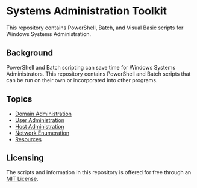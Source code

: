# Systems Administration Toolkit

This repository contains PowerShell, Batch, and Visual Basic scripts for Windows Systems Administration.

## Background

PowerShell and Batch scripting can save time for Windows Systems Administrators. This repository contains PowerShell and Batch scripts that can be run on their own or incorporated into other programs. 

## Topics
- [Domain Administration](/docs/Domain-Administration.md)
- [User Administration](/docs/User-Administration.md)
- [Host Administration](/docs/Host-Administration.md)
- [Network Enumeration](/docs/Network-Enumeration.md)
- [Resources](/docs/Resources.md)

## Licensing

The scripts and information in this repository is offered for free through an [MIT License](./LICENSE).